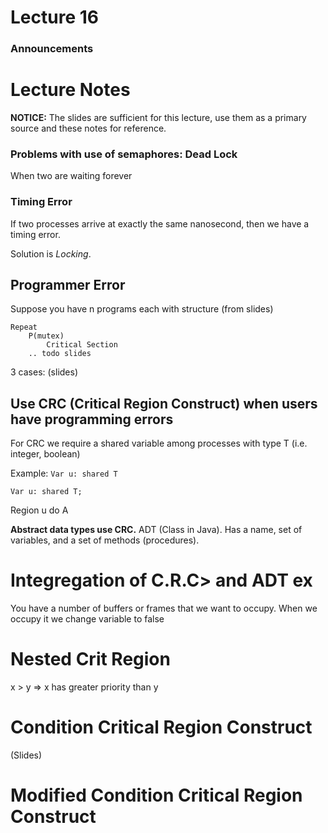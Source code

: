 # Lecture 16

### Announcements


# Lecture Notes
**NOTICE:** The slides are sufficient for this lecture, use them as a primary source and these notes for reference.

### Problems with use of semaphores: Dead Lock

When two are waiting forever

### Timing Error
If two processes arrive at exactly the same nanosecond, then we have a timing error. 

Solution is *Locking*. 

## Programmer Error
Suppose you have n programs each with structure (from slides)
```
Repeat
    P(mutex)
        Critical Section
    .. todo slides
```

3 cases: (slides)

## Use CRC (Critical Region Construct) when users have programming errors

For CRC we require a shared variable among processes with type T (i.e. integer, boolean)

Example: `Var u: shared T`

`Var u: shared T;`

Region u do A

**Abstract data types use CRC.** ADT (Class in Java). Has a name, set of variables, and a set of methods (procedures). 

# Integregation of C.R.C> and ADT ex
You have a number of buffers or frames that we want to occupy. When we occupy it we change variable to false


# Nested Crit Region
x > y => x has greater priority than y

# Condition Critical Region Construct 
(Slides)

# Modified Condition Critical Region Construct
 
